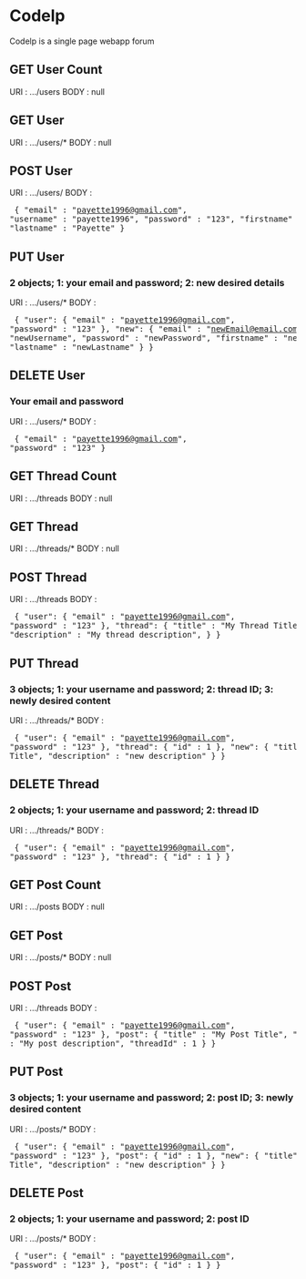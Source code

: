 # Codelp
Codelp is a single page webapp forum



## GET User Count
URI : .../users
BODY : null

## GET User
URI : .../users/*
BODY : null

## POST User
URI : .../users/
BODY : 
    <pre>
    {
        "email" : "payette1996@gmail.com",
        "username" : "payette1996",
        "password" : "123",
        "firstname" : "Louis",
        "lastname" : "Payette"
    }
    </pre>

## PUT User
### 2 objects; 1: your email and password; 2: new desired details
URI : .../users/*
BODY : 
    <pre>
    {
        "user": {
            "email" : "payette1996@gmail.com",
            "password" : "123"
        },
        "new": {
            "email" : "newEmail@email.com",
            "username" : "newUsername",
            "password" : "newPassword",
            "firstname" : "newFirstname",
            "lastname" : "newLastname"
        }
    }
    </pre>

## DELETE User
### Your email and password
URI : .../users/*
BODY : 
    <pre>
    {
        "email" : "payette1996@gmail.com",
        "password" : "123"
    }
    </pre>


## GET Thread Count
URI : .../threads
BODY : null

## GET Thread
URI : .../threads/*
BODY : null

## POST Thread
URI : .../threads
BODY : 
    <pre>
    {
        "user": {
            "email" : "payette1996@gmail.com",
            "password" : "123"
        },
        "thread": {
            "title" : "My Thread Title",
            "description" : "My thread description",
        }
    }
    </pre>

## PUT Thread
### 3 objects; 1: your username and password; 2: thread ID; 3: newly desired content
URI : .../threads/*
BODY : 
    <pre>
    {
        "user": {
            "email" : "payette1996@gmail.com",
            "password" : "123"
        },
        "thread": {
            "id" : 1
        },
        "new": {
            "title" : "New Title",
            "description" : "new description"
        }
    }
    </pre>


## DELETE Thread
### 2 objects; 1: your username and password; 2: thread ID
URI : .../threads/*
BODY : 
    <pre>
    {
        "user": {
            "email" : "payette1996@gmail.com",
            "password" : "123"
        },
        "thread": {
            "id" : 1
        }
    }
    </pre>



## GET Post Count
URI : .../posts
BODY : null

## GET Post
URI : .../posts/*
BODY : null

## POST Post
URI : .../threads
BODY : 
    <pre>
    {
        "user": {
            "email" : "payette1996@gmail.com",
            "password" : "123"
        },
        "post": {
            "title" : "My Post Title",
            "description" : "My post description",
            "threadId" : 1
        }
    }
    </pre>

## PUT Post
### 3 objects; 1: your username and password; 2: post ID; 3: newly desired content
URI : .../posts/*
BODY : 
    <pre>
    {
        "user": {
            "email" : "payette1996@gmail.com",
            "password" : "123"
        },
        "post": {
            "id" : 1
        },
        "new": {
            "title" : "New Title",
            "description" : "new description"
        }
    }
    </pre>


## DELETE Post
### 2 objects; 1: your username and password; 2: post ID
URI : .../posts/*
BODY : 
    <pre>
    {
        "user": {
            "email" : "payette1996@gmail.com",
            "password" : "123"
        },
        "post": {
            "id" : 1
        }
    }
    </pre>